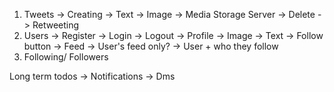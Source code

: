 1. Tweets
   -> Creating
        -> Text
        -> Image -> Media Storage Server
    -> Delete
    -> Retweeting
2. Users
   -> Register
   -> Login
   -> Logout
   -> Profile
        -> Image
        -> Text
        -> Follow button
    -> Feed
        -> User's feed only?
        -> User + who they follow
3. Following/ Followers

Long term todos
    -> Notifications
    -> Dms
